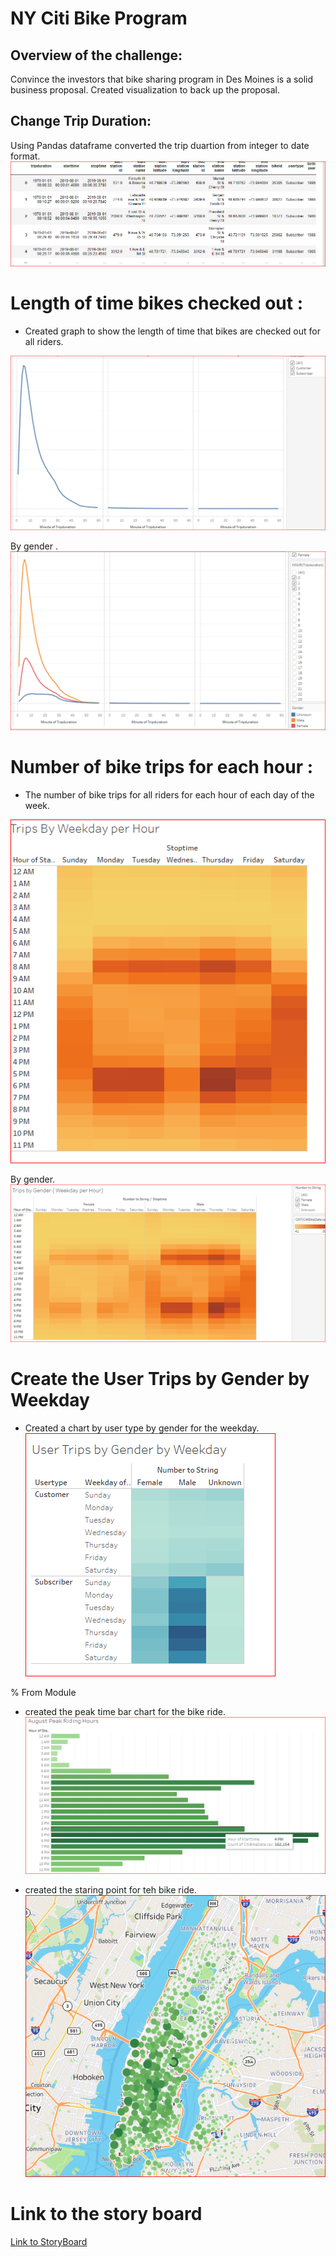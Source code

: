 # NY Citi Bike Program 
## Overview of the challenge:
Convince the investors that bike sharing program in Des Moines is a solid business proposal. Created visualization to back up the proposal. 

## Change Trip Duration:
Using Pandas dataframe converted the trip duartion from integer to date format.
![image](tripduartion.PNG)

# Length of time bikes checked out :
* Created graph to show the length of time that bikes are checked out for all riders. 

![image](image1.PNG)

By gender .
![image](image2.PNG)

# Number of bike trips for each hour :
* The number of bike trips for all riders for each hour of each day of the week.

![image](image3.PNG)

By gender.
![image](image4.PNG)

# Create the User Trips by Gender by Weekday

* Created a chart by user type by gender for the weekday.
![image](image5.PNG)

% From Module
 * created the peak time bar chart for the bike ride.
 ![image](peak.PNG)

 * created the staring point for teh bike ride.
 ![image](start.PNG)

 # Link to the story board
 [Link to StoryBoard](https://public.tableau.com/app/profile/uma.iyer/viz/NYCitiBike_16475682530180/NYCityBike?publish=yes)




